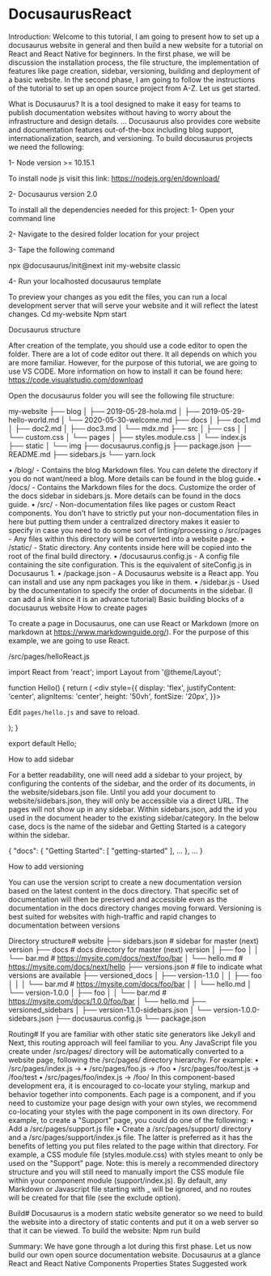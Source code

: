 # DocusaurusReact
Introduction:
Welcome to this tutorial, I am going to present how to set up a docusaurus website in general and then build a new website for a tutorial on React and React Native for beginners. In the first phase, we will be discussion the installation process, the file structure, the implementation of features like page creation, sidebar, versioning, building and deployment of a basic website. In the second phase, I am going to follow the instructions of the tutorial to set up an open source project from A-Z.  Let us get started.

What is Docusaurus?
It is a tool designed to make it easy for teams to publish documentation websites without having to worry about the infrastructure and design details. ... Docusaurus also provides core website and documentation features out-of-the-box including blog support, internationalization, search, and versioning.
To build docusaurus projects we need the following:

1-	Node version >=  10.15.1 

To install node js visit this link:  https://nodejs.org/en/download/

2-	Docusaurus version 2.0

To install all the dependencies needed for this project:
1-	Open your command line  


2-	Navigate to the desired folder location for your project


3-	Tape the following command 

npx @docusaurus/init@next init my-website classic



4-	Run your  localhosted docusaurus template

To preview your changes as you edit the files, you can run a local development server that will serve your website and it will reflect the latest changes.
Cd my-website
Npm  start

Docusaurus structure

After creation of the template, you should use a code editor to open the folder. There are a lot of code editor out there. It all depends on which you are more familiar. However, for the purpose of this tutorial, we are going to use VS CODE. More information on how to install it can be found here: https://code.visualstudio.com/download

Open the docusaurus folder you will see the following file structure:


my-website
├── blog
│   ├── 2019-05-28-hola.md
│   ├── 2019-05-29-hello-world.md
│   └── 2020-05-30-welcome.md
├── docs
│   ├── doc1.md
│   ├── doc2.md
│   ├── doc3.md
│   └── mdx.md
├── src
│   ├── css
│   │   └── custom.css
│   └── pages
│       ├── styles.module.css
│       └── index.js
├── static
│   └── img
├── docusaurus.config.js
├── package.json
├── README.md
├── sidebars.js
└── yarn.lock

•	/blog/ - Contains the blog Markdown files. You can delete the directory if you do not want/need a blog. More details can be found in the blog guide.
•	/docs/ - Contains the Markdown files for the docs. Customize the order of the docs sidebar in sidebars.js. More details can be found in the docs guide.
•	/src/ - Non-documentation files like pages or custom React components. You don't have to strictly put your non-documentation files in here but putting them under a centralized directory makes it easier to specify in case you need to do some sort of linting/processing
o	/src/pages - Any files within this directory will be converted into a website page. 
•	/static/ - Static directory. Any contents inside here will be copied into the root of the final build directory.
•	/docusaurus.config.js - A config file containing the site configuration. This is the equivalent of siteConfig.js in Docusaurus 1.
•	/package.json - A Docusaurus website is a React app. You can install and use any npm packages you like in them.
•	/sidebar.js - Used by the documentation to specify the order of documents in the sidebar. (I can add a  link since it is an advance tutorial)
Basic building blocks of a docusaurus website
How to create pages

To create a page in Docusaurus, one can use React or Markdown (more on markdown at https://www.markdownguide.org/). For the purpose of this example, we are going to use React.

 /src/pages/helloReact.js

import React from 'react';
import Layout from '@theme/Layout';

function Hello() {
  return (
    <Layout title="Hello">
      <div
        style={{
          display: 'flex',
          justifyContent: 'center',
          alignItems: 'center',
          height: '50vh',
          fontSize: '20px',
        }}>
        <p>
          Edit <code>pages/hello.js</code> and save to reload.
        </p>
      </div>
    </Layout>
  );
}

export default Hello;


How to add sidebar

For a better readability, one  will need add a sidebar to your project, by configuring the contents of the sidebar, and the order of its documents, in the website/sidebars.json file. Until you add your document to website/sidebars.json, they will only be accessible via a direct URL. The pages will not show up in any sidebar.
Within sidebars.json, add the id you used in the document header to the existing sidebar/category. In the below case, docs is the name of the sidebar and Getting Started is a category within the sidebar.

{
  "docs": {
    "Getting Started": [
      "getting-started"
    ],
    ...
  },
  ...
}




How to add versioning

You can use the version script to create a new documentation version based on the latest content in the docs directory. That specific set of documentation will then be preserved and accessible even as the documentation in the docs directory changes moving forward. Versioning is best suited for websites with high-traffic and rapid changes to documentation between versions

Directory structure#
website
├── sidebars.json        # sidebar for master (next) version
├── docs                 # docs directory for master (next) version
│   ├── foo
│   │   └── bar.md       # https://mysite.com/docs/next/foo/bar
│   └── hello.md         # https://mysite.com/docs/next/hello
├── versions.json        # file to indicate what versions are available
├── versioned_docs
│   ├── version-1.1.0
│   │   ├── foo
│   │   │   └── bar.md   # https://mysite.com/docs/foo/bar
│   │   └── hello.md
│   └── version-1.0.0
│       ├── foo
│       │   └── bar.md   # https://mysite.com/docs/1.0.0/foo/bar
│       └── hello.md
├── versioned_sidebars
│   ├── version-1.1.0-sidebars.json
│   └── version-1.0.0-sidebars.json
├── docusaurus.config.js
└── package.json

Routing#
If you are familiar with other static site generators like Jekyll and Next, this routing approach will feel familiar to you. Any JavaScript file you create under /src/pages/ directory will be automatically converted to a website page, following the /src/pages/ directory hierarchy. For example:
•	/src/pages/index.js → <baseUrl>
•	/src/pages/foo.js → <baseUrl>/foo
•	/src/pages/foo/test.js → <baseUrl>/foo/test
•	/src/pages/foo/index.js → <baseUrl>/foo/
In this component-based development era, it is encouraged to co-locate your styling, markup and behavior together into components. Each page is a component, and if you need to customize your page design with your own styles, we recommend co-locating your styles with the page component in its own directory. For example, to create a "Support" page, you could do one of the following:
•	Add a /src/pages/support.js file
•	Create a /src/pages/support/ directory and a /src/pages/support/index.js file.
The latter is preferred as it has the benefits of letting you put files related to the page within that directory. For example, a CSS module file (styles.module.css) with styles meant to only be used on the "Support" page. Note: this is merely a recommended directory structure and you will still need to manually import the CSS module file within your component module (support/index.js). By default, any Markdown or Javascript file starting with _ will be ignored, and no routes will be created for that file (see the exclude option).

Build#
Docusaurus is a modern static website generator so we need to build the website into a directory of static contents and put it on a web server so that it can be viewed. To build the website:
Npm run build


Summary:
We have gone through a lot during this first phase. Let us now build our own open source documentation website.
Docusaurus at a glance
React and React Native
Components
Properties
States
Suggested work

